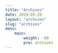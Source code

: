 ```yaml
---
title: "Archives"
date: 2019-05-28
layout: "archives"
slug: "archives"
menu:
    main:
        weight: -90
        pre: archives
---
```

